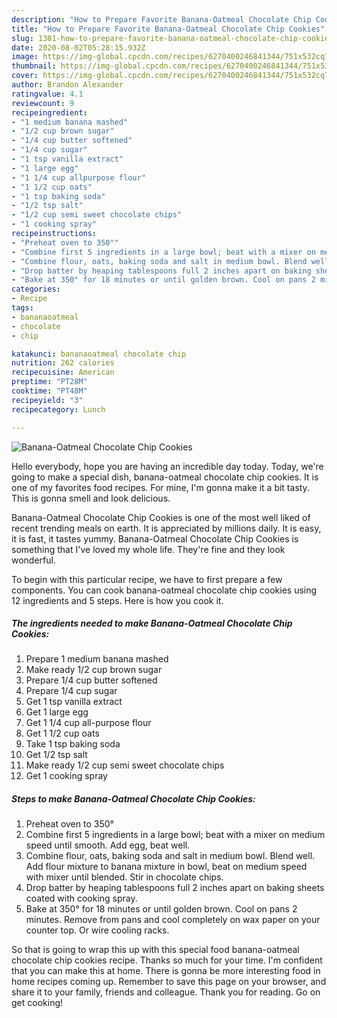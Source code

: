 ```yaml
---
description: "How to Prepare Favorite Banana-Oatmeal Chocolate Chip Cookies"
title: "How to Prepare Favorite Banana-Oatmeal Chocolate Chip Cookies"
slug: 1381-how-to-prepare-favorite-banana-oatmeal-chocolate-chip-cookies
date: 2020-08-02T05:28:15.932Z
image: https://img-global.cpcdn.com/recipes/6270400246841344/751x532cq70/banana-oatmeal-chocolate-chip-cookies-recipe-main-photo.jpg
thumbnail: https://img-global.cpcdn.com/recipes/6270400246841344/751x532cq70/banana-oatmeal-chocolate-chip-cookies-recipe-main-photo.jpg
cover: https://img-global.cpcdn.com/recipes/6270400246841344/751x532cq70/banana-oatmeal-chocolate-chip-cookies-recipe-main-photo.jpg
author: Brandon Alexander
ratingvalue: 4.1
reviewcount: 9
recipeingredient:
- "1 medium banana mashed"
- "1/2 cup brown sugar"
- "1/4 cup butter softened"
- "1/4 cup sugar"
- "1 tsp vanilla extract"
- "1 large egg"
- "1 1/4 cup allpurpose flour"
- "1 1/2 cup oats"
- "1 tsp baking soda"
- "1/2 tsp salt"
- "1/2 cup semi sweet chocolate chips"
- "1 cooking spray"
recipeinstructions:
- "Preheat oven to 350°"
- "Combine first 5 ingredients in a large bowl; beat with a mixer on medium speed until smooth. Add egg, beat well."
- "Combine flour, oats, baking soda and salt in medium bowl. Blend well. Add flour mixture to banana mixture in bowl, beat on medium speed with mixer until blended. Stir in chocolate chips."
- "Drop batter by heaping tablespoons full 2 inches apart on baking sheets coated with cooking spray."
- "Bake at 350° for 18 minutes or until golden brown. Cool on pans 2 minutes. Remove from pans and cool completely on wax paper on your counter top. Or wire cooling racks."
categories:
- Recipe
tags:
- bananaoatmeal
- chocolate
- chip

katakunci: bananaoatmeal chocolate chip 
nutrition: 262 calories
recipecuisine: American
preptime: "PT28M"
cooktime: "PT48M"
recipeyield: "3"
recipecategory: Lunch

---
```



![Banana-Oatmeal Chocolate Chip Cookies](https://img-global.cpcdn.com/recipes/6270400246841344/751x532cq70/banana-oatmeal-chocolate-chip-cookies-recipe-main-photo.jpg)

Hello everybody, hope you are having an incredible day today. Today, we're going to make a special dish, banana-oatmeal chocolate chip cookies. It is one of my favorites food recipes. For mine, I'm gonna make it a bit tasty. This is gonna smell and look delicious.

Banana-Oatmeal Chocolate Chip Cookies is one of the most well liked of recent trending meals on earth. It is appreciated by millions daily. It is easy, it is fast, it tastes yummy. Banana-Oatmeal Chocolate Chip Cookies is something that I've loved my whole life. They're fine and they look wonderful.




To begin with this particular recipe, we have to first prepare a few components. You can cook banana-oatmeal chocolate chip cookies using 12 ingredients and 5 steps. Here is how you cook it.

<!--inarticleads1-->

##### The ingredients needed to make Banana-Oatmeal Chocolate Chip Cookies:

1. Prepare 1 medium banana mashed
1. Make ready 1/2 cup brown sugar
1. Prepare 1/4 cup butter softened
1. Prepare 1/4 cup sugar
1. Get 1 tsp vanilla extract
1. Get 1 large egg
1. Get 1 1/4 cup all-purpose flour
1. Get 1 1/2 cup oats
1. Take 1 tsp baking soda
1. Get 1/2 tsp salt
1. Make ready 1/2 cup semi sweet chocolate chips
1. Get 1 cooking spray




<!--inarticleads2-->

##### Steps to make Banana-Oatmeal Chocolate Chip Cookies:

1. Preheat oven to 350°
1. Combine first 5 ingredients in a large bowl; beat with a mixer on medium speed until smooth. Add egg, beat well.
1. Combine flour, oats, baking soda and salt in medium bowl. Blend well. Add flour mixture to banana mixture in bowl, beat on medium speed with mixer until blended. Stir in chocolate chips.
1. Drop batter by heaping tablespoons full 2 inches apart on baking sheets coated with cooking spray.
1. Bake at 350° for 18 minutes or until golden brown. Cool on pans 2 minutes. Remove from pans and cool completely on wax paper on your counter top. Or wire cooling racks.




So that is going to wrap this up with this special food banana-oatmeal chocolate chip cookies recipe. Thanks so much for your time. I'm confident that you can make this at home. There is gonna be more interesting food in home recipes coming up. Remember to save this page on your browser, and share it to your family, friends and colleague. Thank you for reading. Go on get cooking!
